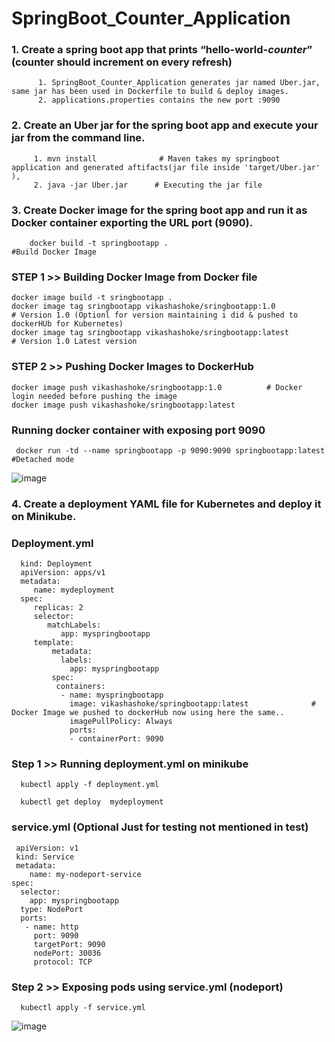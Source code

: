 ﻿# SpringBoot_Counter_Application
 
 
 ### 1.	Create a spring boot app that prints “hello-world-$counter” ($counter should increment on every refresh)
 
          1. SpringBoot_Counter_Application generates jar named Uber.jar, same jar has been used in Dockerfile to build & deploy images. 
          2. applications.properties contains the new port :9090 

 
 ### 2. Create an Uber jar for the spring boot app and execute your jar from the command line.
 
         1. mvn install              # Maven takes my springboot application and generated aftifacts(jar file inside 'target/Uber.jar' ), 
         2. java -jar Uber.jar      # Executing the jar file
 
 
 ### 3.	Create Docker image for the spring boot app and run it as Docker container exporting the URL port (9090).
 
 
        docker build -t springbootapp .                                           #Build Docker Image 
        
### STEP 1 >> Building Docker Image from Docker file
    
    docker image build -t sringbootapp .
    docker image tag sringbootapp vikashashoke/sringbootapp:1.0             # Version 1.0 (Optionl for version maintaining i did & pushed to dockerHUb for Kubernetes)
    docker image tag sringbootapp vikashashoke/sringbootapp:latest          # Version 1.0 Latest version
    
    
### STEP 2 >> Pushing Docker Images to DockerHub

    docker image push vikashashoke/sringbootapp:1.0          # Docker login needed before pushing the image
    docker image push vikashashoke/sringbootapp:latest   



### Running docker container with exposing port 9090

     docker run -td --name springbootapp -p 9090:9090 springbootapp:latest    #Detached mode
     
![image](https://user-images.githubusercontent.com/35370115/163572637-2004e425-29b3-470c-836d-a6e5c0541e8e.png)
        
      
        
### 4.	Create a deployment YAML file for Kubernetes and deploy it on Minikube.


### Deployment.yml
   
      kind: Deployment
      apiVersion: apps/v1
      metadata:
         name: mydeployment
      spec:
         replicas: 2
         selector:     
            matchLabels:
               app: myspringbootapp
         template:
             metadata:
               labels:
                 app: myspringbootapp
             spec:
              containers:
               - name: myspringbootapp
                 image: vikashashoke/springbootapp:latest              # Docker Image we pushed to dockerHub now using here the same..
                 imagePullPolicy: Always
                 ports:
                 - containerPort: 9090
                 
### Step 1 >> Running deployment.yml on minikube
   
      kubectl apply -f deployment.yml
      
      kubectl get deploy  mydeployment      
      
### service.yml  (Optional Just for testing not mentioned in test)

     apiVersion: v1
     kind: Service
     metadata:
        name: my-nodeport-service
    spec:
      selector:
        app: myspringbootapp
      type: NodePort
      ports:
       - name: http
         port: 9090
         targetPort: 9090
         nodePort: 30036
         protocol: TCP

### Step 2 >> Exposing pods using service.yml (nodeport)


      kubectl apply -f service.yml
     
             
             
 
![image](https://user-images.githubusercontent.com/35370115/163572270-723029d1-7653-4747-9913-af2a1ca48f02.png)
